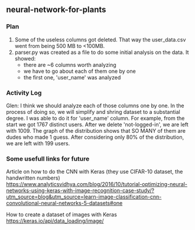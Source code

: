## neural-network-for-plants

### Plan
1. Some of the useless columns got deleted. That way the user_data.csv went from being 500 MB to <100MB.
2. parser.py was created as a file to do some initial analysis on the data. It showed:
   - there are ~6 columns worth analyzing
   - we have to go about each of them one by one
   - the first one, 'user_name' was analyzed

### Activity Log
Glen: I think we should analyze each of those columns one by one. In the process of doing so, we will
simplify and shring dataset to a substantial degree. I was able to do it for 'user_name' column. 
For example, from the start we got 1767 distinct users. After we delete 'not-logged-in', we are left
with 1009. The graph of the distribution shows that SO MANY of them are dudes who made 1 guess. 
After considering only 80% of the distribution, we are left with 199 users. 

### Some usefull links for future

Article on how to do the CNN with Keras (they use CIFAR-10 dataset, the handwritten numbers)
https://www.analyticsvidhya.com/blog/2016/10/tutorial-optimizing-neural-networks-using-keras-with-image-recognition-case-study/?utm_source=blog&utm_source=learn-image-classification-cnn-convolutional-neural-networks-5-datasets#one

How to create a dataset of images with Keras
https://keras.io/api/data_loading/image/
